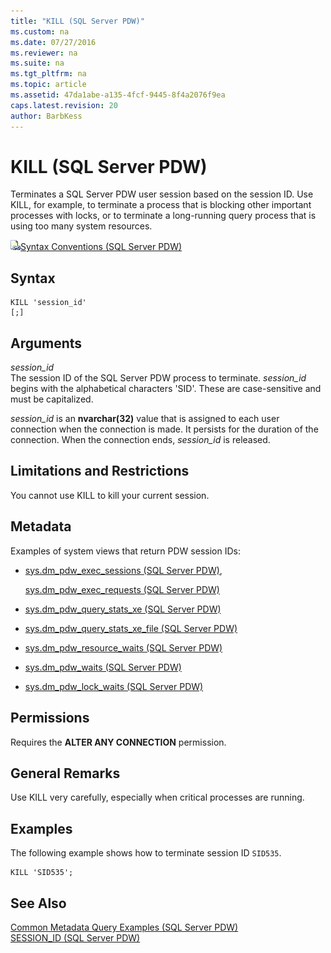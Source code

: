 ```yaml
---
title: "KILL (SQL Server PDW)"
ms.custom: na
ms.date: 07/27/2016
ms.reviewer: na
ms.suite: na
ms.tgt_pltfrm: na
ms.topic: article
ms.assetid: 47da1abe-a135-4fcf-9445-8f4a2076f9ea
caps.latest.revision: 20
author: BarbKess
---
```

# KILL (SQL Server PDW)
Terminates a SQL Server PDW user session based on the session ID. Use KILL, for example, to terminate a process that is blocking other important processes with locks, or to terminate a long-running query process that is using too many system resources.  
  
![Topic link icon](../sqlpdw/media/Topic_Link.gif "Topic_Link")[Syntax Conventions &#40;SQL Server PDW&#41;](../sqlpdw/syntax-conventions-sql-server-pdw.md)  
  
## Syntax  
  
```  
KILL 'session_id'  
[;]  
```  
  
## Arguments  
*session_id*  
The session ID of the SQL Server PDW process to terminate. *session_id* begins with the alphabetical characters 'SID'. These are case-sensitive and must be capitalized.  
  
*session_id* is an **nvarchar(32)** value that is assigned to each user connection when the connection is made. It persists for the duration of the connection. When the connection ends, *session_id* is released.  
  
## Limitations and Restrictions  
You cannot use KILL to kill your current session.  
  
## Metadata  
Examples of system views that return PDW session IDs:  
  
-   [sys.dm_pdw_exec_sessions &#40;SQL Server PDW&#41;](../sqlpdw/sys-dm-pdw-exec-sessions-sql-server-pdw.md),  
  
    [sys.dm_pdw_exec_requests &#40;SQL Server PDW&#41;](../sqlpdw/sys-dm-pdw-exec-requests-sql-server-pdw.md)  
  
-   [sys.dm_pdw_query_stats_xe &#40;SQL Server PDW&#41;](../sqlpdw/sys-dm-pdw-query-stats-xe-sql-server-pdw.md)  
  
-   [sys.dm_pdw_query_stats_xe_file &#40;SQL Server PDW&#41;](../sqlpdw/sys.dm_pdw_query_stats_xe_file-sql-server-pdw.md)  
  
-   [sys.dm_pdw_resource_waits &#40;SQL Server PDW&#41;](../sqlpdw/sys-dm-pdw-resource-waits-sql-server-pdw.md)  
  
-   [sys.dm_pdw_waits &#40;SQL Server PDW&#41;](../sqlpdw/sys-dm-pdw-waits-sql-server-pdw.md)  
  
-   [sys.dm_pdw_lock_waits &#40;SQL Server PDW&#41;](../sqlpdw/sys-dm-pdw-lock-waits-sql-server-pdw.md)  
  
## Permissions  
Requires the **ALTER ANY CONNECTION** permission.  
  
## General Remarks  
Use KILL very carefully, especially when critical processes are running.  
  
## Examples  
The following example shows how to terminate session ID `SID535`.  
  
```  
KILL 'SID535';  
```  
  
## See Also  
[Common Metadata Query Examples &#40;SQL Server PDW&#41;](../sqlpdw/common-metadata-query-examples-sql-server-pdw.md)  
[SESSION_ID &#40;SQL Server PDW&#41;](../sqlpdw/session-id-sql-server-pdw.md)  
  
